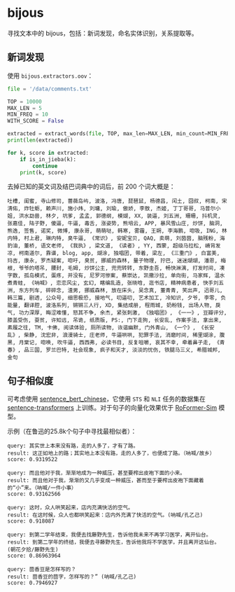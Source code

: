 # bijous

寻找文本中的 bijous，包括：新词发现，命名实体识别，关系提取等。

## 新词发现

使用 `bijous.extractors.oov`：

```python
file = '/data/comments.txt'

TOP = 10000
MAX_LEN = 5
MIN_FREQ = 10
WITH_SCORE = False

extracted = extract_words(file, TOP, max_len=MAX_LEN, min_count=MIN_FREQ, with_score=WITH_SCORE)
print(len(extracted))

for k, score in extracted:
    if is_in_jieba(k):
        continue
    print(k, score)
```

去掉已知的英文词及结巴词典中的词后，前 200 个词大概是：

```吐槽, 闺蜜, 寺山修司, 蔷薇岛屿, 波洛, 冯唐, 琵琶鼠, 杨德昌, 闰土, 囧叔, 柯南, 宋清佑, 炸牡蛎, 赖声川, 施小炜, 刘墉, 刘瑜, 傲娇, 李敖, 杰姬, 丁丁哥哥, 马普尔小姐, 洪水勐兽, 林夕, 坑爹, 孟孟, 郭德纲, 模煳, XX, 装逼, 刘五洲, 珊珊, 抖机灵, 张嘉佳, 陆子野, 傻逼, 牛逼, 毒舌, 涨姿势, 熊培云, APP, 暴风雪山庄, 炒饼, 脑洞, 熊逸, 签售, 诺奖, 微博, 康永哥, 萌萌哒, 韩寒, 雾霾, 王朔, 李海鹏, 唿吸, ING, 林内特, 村上君, 琳内特, 臭牛逼, 《常识》, 安妮宝贝, QAQ, 卖萌, 刘茵茵, 脑残粉, 海豹油, 董桥, 语文老师, 《我执》, 梁文道, 《读者》, YY, 西蒙, 超级马拉松, 嵴背发凉, 柯南道尔, 靠谱, blog, app, 煳涂, 独唱团, 带着, 梁左, 《三重门》, 白富美, 玛吉, 康永, 罗杰疑案, 唿吁, 臭贫, 挪威的森林, 量子物理, 拧巴, 迷迷煳煳, 潘恩, 梅根, 爷爷的塔吊, 腰封, 毛姆, 炒饼公主, 兜兜转转, 东野圭吾, 畅快淋漓, 打发时间, 凑字数, 孤岛模式, 蛋疼, 并没有, 尼罗河惨案, 蔡崇达, 凯撒沙拉, 单向街, 马家辉, 温水煮青蛙, 《呐喊》, 恋恋风尘, 玄幻, 瞎编乱造, 张晓晗, 逛书店, 精神病患者, 快手刘五洲, 东方列车, 碎碎念, 渣男, 挪威森林, 放在床头, 吴念真, 董青青, 笑出声, 迅哥儿, 韩三篇, 剧透, 公众号, 细思极恐, 接地气, 叨逼叨, 艺术加工, 冷知识, 夕爷, 李零, 负能量, 翻译腔, 波洛系列, 锵锵三人行, XD, 集结成册, 程雨城, 奶粉钱, 出场人物, 戾气, 功力深厚, 晦涩难懂, 怒其不争, 余杰, 紧张刺激, 《独唱团》, 《一一》, 豆瓣评分, 膝盖受伤, 耍贫, 许知远, 吊诡, 纸质版, PS:, 门下走狗, 长安乱, 作案手法, 拿出来, 素履之往, TM, 卡佛, 阅读体验, 厕所读物, 诙谐幽默, 门外青山, 《一个》, 《长安乱》, 柴静, 沈宏非, 浪漫骑士, 庄老师, 牛逼哄哄, 犯罪手法, 消磨时间, 稀里煳涂, 腹黑, 月棠记, 唿唤, 吹牛逼, 西西弗, 必读书目, 反复咀嚼, 哀其不幸, 牵着鼻子走, 《青春》, 品三国, 罗兰巴特, 社会现象, 疯子和天才, 淡淡的忧伤, 铁腿马三义, 希腊城邦, 金句```

## 句子相似度

可考虑使用 [sentence_bert_chinese](https://github.com/renmada/sentence_bert_chinese)，它使用 `STS` 和 `NLI` 任务的数据集在 [sentence-transformers](https://github.com/UKPLab/sentence-transformers) 上训练。对于句子的向量化效果优于 [RoFormer-Sim](https://kexue.fm/archives/8454) 模型。

示例（在鲁迅的25.8k个句子中寻找最相似者）：

```text
query: 其实世上本来没有路，走的人多了，才有了路。
result: 这正如地上的路；其实地上本没有路，走的人多了，也便成了路。（呐喊/故乡）
score: 0.9319522

query: 而且他对于我，渐渐地成为一种威压，甚至要榨出皮袍下面的小来。
result: 而且他对于我，渐渐的又几乎变成一种威压，甚而至于要榨出皮袍下面藏着的“小”来。（呐喊/一件小事）
score: 0.93162566

query: 这时，众人哄笑起来，店内充满快活的空气。
result: 在这时候，众人也都哄笑起来：店内外充满了快活的空气。(呐喊/孔乙己)
score: 0.918087

query: 到第二学年结束，我便去找藤野先生，告诉他我未来不再学习医学，离开仙台。
result: 到第二学年的终结，我便去寻藤野先生，告诉他我将不学医学，并且离开这仙台。(朝花夕拾/藤野先生)
score: 0.86963964

query: 茴香豆是怎样写的？
result: 茴香豆的茴字，怎样写的？” (呐喊/孔乙己)
score: 0.7946927
```
